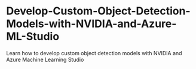 # Develop-Custom-Object-Detection-Models-with-NVIDIA-and-Azure-ML-Studio
Learn how to develop custom object detection models with NVIDIA and Azure Machine Learning Studio
